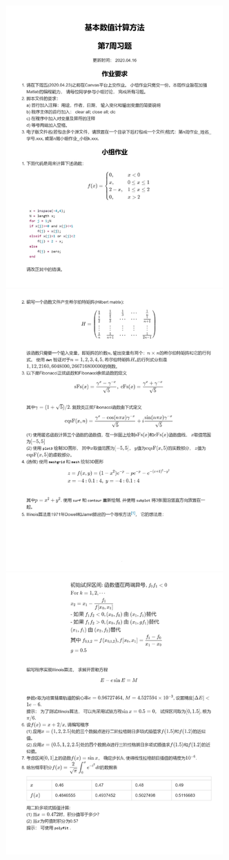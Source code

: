 ![ins1](https://github.com/K1nght/Numerical-calculation-method-homework/blob/master/img/%E5%9F%BA%E6%9C%AC%E6%95%B0%E5%80%BC%E8%AE%A1%E7%AE%97-%E7%AC%AC7%E5%91%A8%E4%B9%A0%E9%A2%98-2019-2020-2/%E5%9F%BA%E6%9C%AC%E6%95%B0%E5%80%BC%E8%AE%A1%E7%AE%97-%E7%AC%AC7%E5%91%A8%E4%B9%A0%E9%A2%98-2019-2020-2_page-0001.jpg?raw=true 'ins1')
![ins2](https://github.com/K1nght/Numerical-calculation-method-homework/blob/master/img/%E5%9F%BA%E6%9C%AC%E6%95%B0%E5%80%BC%E8%AE%A1%E7%AE%97-%E7%AC%AC7%E5%91%A8%E4%B9%A0%E9%A2%98-2019-2020-2/%E5%9F%BA%E6%9C%AC%E6%95%B0%E5%80%BC%E8%AE%A1%E7%AE%97-%E7%AC%AC7%E5%91%A8%E4%B9%A0%E9%A2%98-2019-2020-2_page-0002.jpg?raw=true 'ins2')
![ins3](https://github.com/K1nght/Numerical-calculation-method-homework/blob/master/img/%E5%9F%BA%E6%9C%AC%E6%95%B0%E5%80%BC%E8%AE%A1%E7%AE%97-%E7%AC%AC7%E5%91%A8%E4%B9%A0%E9%A2%98-2019-2020-2/%E5%9F%BA%E6%9C%AC%E6%95%B0%E5%80%BC%E8%AE%A1%E7%AE%97-%E7%AC%AC7%E5%91%A8%E4%B9%A0%E9%A2%98-2019-2020-2_page-0003.jpg?raw=true 'ins3')
